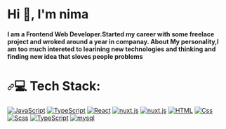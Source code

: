 <h1 align="left">Hi 👋, I'm nima</h1>
<h4 align="left">
  I am a Frontend Web Developer.Started my career with some freelace project and
  wroked around a year in companay. About My personality,I am too much intereted
  to learining new technologies and thinking and finding new idea that sloves
  people problems
</h4>

<h1 dir="auto"><a id="user-content--tech-stack" class="anchor" aria-hidden="true" href="#-tech-stack"><svg class="octicon octicon-link" viewBox="0 0 16 16" version="1.1" width="16" height="16" aria-hidden="true"><path fill-rule="evenodd" d="M7.775 3.275a.75.75 0 001.06 1.06l1.25-1.25a2 2 0 112.83 2.83l-2.5 2.5a2 2 0 01-2.83 0 .75.75 0 00-1.06 1.06 3.5 3.5 0 004.95 0l2.5-2.5a3.5 3.5 0 00-4.95-4.95l-1.25 1.25zm-4.69 9.64a2 2 0 010-2.83l2.5-2.5a2 2 0 012.83 0 .75.75 0 001.06-1.06 3.5 3.5 0 00-4.95 0l-2.5 2.5a3.5 3.5 0 004.95 4.95l1.25-1.25a.75.75 0 00-1.06-1.06l-1.25 1.25a2 2 0 01-2.83 0z"></path></svg></a><g-emoji class="g-emoji" alias="computer" fallback-src="https://github.githubassets.com/images/icons/emoji/unicode/1f4bb.png">💻</g-emoji> Tech Stack:</h1>

<div align="left">
  <a target="_blank" rel="noopener noreferrer nofollow" href="https://camo.githubusercontent.com/88bc7ef2e79a698a55b02b2bc222ea72279f587373920146759027cb72618189/68747470733a2f2f696d672e736869656c64732e696f2f62616467652f4a6176615363726970742d4637444631453f6c6f676f3d6a617661736372697074266c6f676f436f6c6f723d7768697465267374796c653d666c6174"><img alt="JavaScript" src="https://camo.githubusercontent.com/88bc7ef2e79a698a55b02b2bc222ea72279f587373920146759027cb72618189/68747470733a2f2f696d672e736869656c64732e696f2f62616467652f4a6176615363726970742d4637444631453f6c6f676f3d6a617661736372697074266c6f676f436f6c6f723d7768697465267374796c653d666c6174" data-canonical-src="https://img.shields.io/badge/JavaScript-F7DF1E?logo=javascript&amp;logoColor=white&amp;style=flat" style="max-width: 100%;"></a>
  <a target="_blank" rel="noopener noreferrer nofollow" href="https://camo.githubusercontent.com/f65c7ad4dc6d6c41915e4a183f45457495dcdc1a86f49dd1fb39278b7647b6ad/68747470733a2f2f696d672e736869656c64732e696f2f62616467652f547970655363726970742d3331373843363f6c6f676f3d74797065736372697074266c6f676f436f6c6f723d7768697465267374796c653d666c6174"><img alt="TypeScript" src="https://camo.githubusercontent.com/f65c7ad4dc6d6c41915e4a183f45457495dcdc1a86f49dd1fb39278b7647b6ad/68747470733a2f2f696d672e736869656c64732e696f2f62616467652f547970655363726970742d3331373843363f6c6f676f3d74797065736372697074266c6f676f436f6c6f723d7768697465267374796c653d666c6174" data-canonical-src="https://img.shields.io/badge/TypeScript-3178C6?logo=typescript&amp;logoColor=white&amp;style=flat" style="max-width: 100%;"></a>
  <a target="_blank" rel="noopener noreferrer nofollow" href="https://camo.githubusercontent.com/a33c96722ec63fa2c92bdfe7db0f845e23138d2506dd39e77ceebeb9f7d9897f/68747470733a2f2f696d672e736869656c64732e696f2f62616467652f52656163742d3631444146423f6c6f676f3d7265616374266c6f676f436f6c6f723d7768697465267374796c653d666c6174"><img alt="React" src="https://camo.githubusercontent.com/a33c96722ec63fa2c92bdfe7db0f845e23138d2506dd39e77ceebeb9f7d9897f/68747470733a2f2f696d672e736869656c64732e696f2f62616467652f52656163742d3631444146423f6c6f676f3d7265616374266c6f676f436f6c6f723d7768697465267374796c653d666c6174" data-canonical-src="https://img.shields.io/badge/React-61DAFB?logo=react&amp;logoColor=white&amp;style=flat" style="max-width: 100%;"></a>
  <a target="_blank" rel="noopener noreferrer nofollow" href="https://img.shields.io/badge/Vue.js-ColourCode?logo=Nuxt.js&logoColor=white&style=#4FC08D"><img alt="nuxt.js" src="https://img.shields.io/badge/Vue.js-ColourCode?logo=Nuxt.js&logoColor=white&style=#4FC08D" style="max-width: 100%;"></a>   
  <a target="_blank" rel="noopener noreferrer nofollow" href="https://img.shields.io/badge/Nuxt.js-ColourCode?logo=Nuxt.js&logoColor=white&style=#103526"><img alt="nuxt.js" src="https://img.shields.io/badge/Nuxt.js-ColourCode?logo=Nuxt.js&logoColor=white&style=#103526" style="max-width: 100%;"></a>  
<a target="_blank" rel="noopener noreferrer nofollow" href="https://camo.githubusercontent.com/7c61cf24e35e3840a10b91b8510a5b02eb188d5e0f255db135ca6dca9d7e26df/68747470733a2f2f696d672e736869656c64732e696f2f62616467652f48544d4c2d4533344632363f6c6f676f3d68746d6c35266c6f676f436f6c6f723d7768697465267374796c653d666c6174"><img alt="HTML" src="https://camo.githubusercontent.com/7c61cf24e35e3840a10b91b8510a5b02eb188d5e0f255db135ca6dca9d7e26df/68747470733a2f2f696d672e736869656c64732e696f2f62616467652f48544d4c2d4533344632363f6c6f676f3d68746d6c35266c6f676f436f6c6f723d7768697465267374796c653d666c6174" data-canonical-src="https://img.shields.io/badge/HTML-E34F26?logo=html5&amp;logoColor=white&amp;style=flat" style="max-width: 100%;"></a>
  <a target="_blank" rel="noopener noreferrer nofollow" href="https://camo.githubusercontent.com/ce6baf5ffef52faec6917ad2a2fa7e3c11252b891a16b419019b30b7ebfeefe0/68747470733a2f2f696d672e736869656c64732e696f2f62616467652f4353532d3135373242363f6c6f676f3d63737333266c6f676f436f6c6f723d7768697465267374796c653d666c6174"><img alt="Css" src="https://camo.githubusercontent.com/ce6baf5ffef52faec6917ad2a2fa7e3c11252b891a16b419019b30b7ebfeefe0/68747470733a2f2f696d672e736869656c64732e696f2f62616467652f4353532d3135373242363f6c6f676f3d63737333266c6f676f436f6c6f723d7768697465267374796c653d666c6174" data-canonical-src="https://img.shields.io/badge/CSS-1572B6?logo=css3&amp;logoColor=white&amp;style=flat" style="max-width: 100%;"></a>
  <a target="_blank" rel="noopener noreferrer nofollow" href="https://camo.githubusercontent.com/47e4d68d6643f34b65ca755bb85b9a2f5f7190c4ac034dd358000035fd4d2415/68747470733a2f2f696d672e736869656c64732e696f2f62616467652f536373732d4343363639393f6c6f676f3d73617373266c6f676f436f6c6f723d7768697465267374796c653d666c6174"><img alt="Scss" src="https://camo.githubusercontent.com/47e4d68d6643f34b65ca755bb85b9a2f5f7190c4ac034dd358000035fd4d2415/68747470733a2f2f696d672e736869656c64732e696f2f62616467652f536373732d4343363639393f6c6f676f3d73617373266c6f676f436f6c6f723d7768697465267374796c653d666c6174" data-canonical-src="https://img.shields.io/badge/Scss-CC6699?logo=sass&amp;logoColor=white&amp;style=flat" style="max-width: 100%;"></a>
<a target="_blank" rel="noopener noreferrer nofollow" href="https://camo.githubusercontent.com/f98aca521d924eeff15817b91f1ce67b883163eae0c1b5af231259967b01aebc/68747470733a2f2f696d672e736869656c64732e696f2f62616467652f4e6f64652e6a732d3333393933333f6c6f676f3d6e6f64652e6a73266c6f676f436f6c6f723d7768697465267374796c653d666c6174"><img alt="TypeScript" src="https://camo.githubusercontent.com/f98aca521d924eeff15817b91f1ce67b883163eae0c1b5af231259967b01aebc/68747470733a2f2f696d672e736869656c64732e696f2f62616467652f4e6f64652e6a732d3333393933333f6c6f676f3d6e6f64652e6a73266c6f676f436f6c6f723d7768697465267374796c653d666c6174" data-canonical-src="https://img.shields.io/badge/Node.js-339933?logo=node.js&amp;logoColor=white&amp;style=flat" style="max-width: 100%;"></a>
  <a target="_blank" rel="noopener noreferrer nofollow" href="https://img.shields.io/badge/MySQL-ColourCode?logo=Nuxt.js&logoColor=white&style=#3C5280"><img alt="mysql" src="https://img.shields.io/badge/MySQL-ColourCode?logo=Nuxt.js&logoColor=white&style=#3C5280" style="max-width: 100%;"></a>  
</div>



